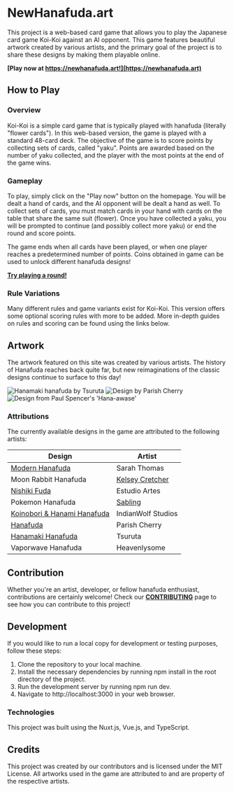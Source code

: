 # NewHanafuda.art

This project is a web-based card game that allows you to play the Japanese card game Koi-Koi against an AI opponent. This game features beautiful artwork created by various artists, and the primary goal of the project is to share these designs by making them playable online.

**[Play now at https://newhanafuda.art!](https://newhanafuda.art)**

## How to Play

### Overview
Koi-Koi is a simple card game that is typically played with hanafuda (literally "flower cards"). In this web-based version, the game is played with a standard 48-card deck. The objective of the game is to score points by collecting sets of cards, called "yaku". Points are awarded based on the number of yaku collected, and the player with the most points at the end of the game wins.

### Gameplay
To play, simply click on the "Play now" button on the homepage. You will be dealt a hand of cards, and the AI opponent will be dealt a hand as well. To collect sets of cards, you must match cards in your hand with cards on the table that share the same suit (flower). Once you have collected a yaku, you will be prompted to continue (and possibly collect more yaku) or end the round and score points.

The game ends when all cards have been played, or when one player reaches a predetermined number of points. Coins obtained in game can be used to unlock different hanafuda designs!

**[Try playing a round!](https://newhanafuda.art)**

### Rule Variations
Many different rules and game variants exist for Koi-Koi. This version offers some optional scoring rules with more to be added. More in-depth guides on rules and scoring can be found using the links below.


## Artwork
The artwork featured on this site was created by various artists. The history of Hanafuda reaches back quite far, but new reimaginations of the classic designs continue to surface to this day!

![Hanamaki hanafuda by Tsuruta](https://firebasestorage.googleapis.com/v0/b/new-hanafuda.appspot.com/o/cards%2Fhanamaki%2Fmatsu-ni-tsuru.webp?alt=media&token=8a04c131-12d7-4b3c-8f1b-4076f3d67214) ![Design by Parish Cherry](https://firebasestorage.googleapis.com/v0/b/new-hanafuda.appspot.com/o/cards%2Fcherry-version%2Fmatsu-ni-tsuru.webp?alt=media&token=411c5696-83dc-4f67-989d-c3e047112868) ![Design from Paul Spencer's 'Hana-awase'](https://firebasestorage.googleapis.com/v0/b/new-hanafuda.appspot.com/o/cards%2Fhana-awase%2Fmatsu-ni-tsuru.webp?alt=media&token=80c967e3-d6b4-4a40-8df6-31acf8ff5765)

### Attributions
The currently available designs in the game are attributed to the following artists:

|Design|Artist|
|---|---|
|[Modern Hanafuda](www.modernhanafuda.net)|Sarah Thomas|
|Moon Rabbit Hanafuda|[Kelsey Cretcher](https://www.deviantart.com/kcretcher)|
|[Nishiki Fuda](https://nishikie.stores.jp/)|Estudio Artes|
|Pokemon Hanafuda|[Sabling](https://ko-fi.com/sabling/)|
|[Koinobori & Hanami Hanafuda](https://indianwolfstudios.com/shop/)|IndianWolf Studios|
|[Hanafuda](https://parishcherry.com/hanafuda)|Parish Cherry|
|[Hanamaki Hanafuda](https://japanplayingcardmuseum.com/edo-showa-dentou-hanafuda/)|Tsuruta|
|Vaporwave Hanafuda|Heavenlysome|


## Contribution
Whether you're an artist, developer, or fellow hanafuda enthusiast, contributions are certainly welcome! Check our **[CONTRIBUTING](CONTRIBUTING.md)** page to see how you can contribute to this project!


## Development
If you would like to run a local copy for development or testing purposes, follow these steps:

1. Clone the repository to your local machine.
2. Install the necessary dependencies by running npm install in the root directory of the project.
3. Run the development server by running npm run dev.
4. Navigate to http://localhost:3000 in your web browser.

### Technologies
This project was built using the Nuxt.js, Vue.js, and TypeScript.


## Credits
This project was created by our contributors and is licensed under the MIT License. All artworks used in the game are attributed to and are property of the respective artists.

